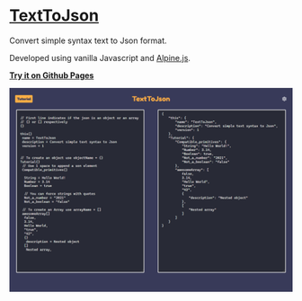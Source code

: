 # [TextToJson](https://serogbp.github.io/TextToJson/)

Convert simple syntax text to Json format.

Developed using vanilla Javascript and [Alpine.js](https://alpinejs.dev/).

[**Try it on Github Pages**](https://serogbp.github.io/TextToJson/)

![Screenshot](Github/screenshot.png)
